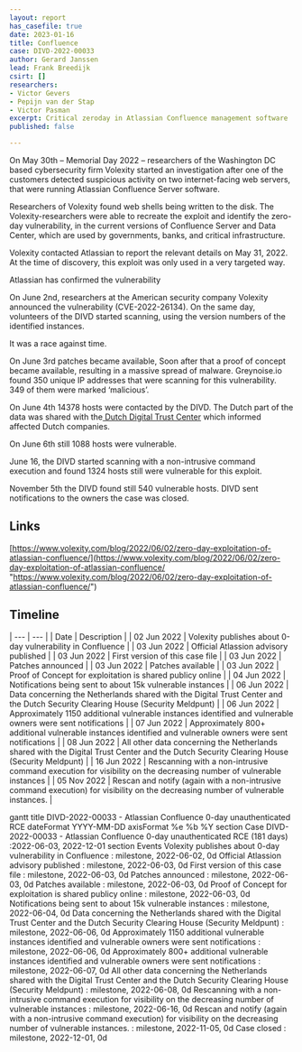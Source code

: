 ```yaml
---
layout: report
has_casefile: true
date: 2023-01-16
title: Confluence
case: DIVD-2022-00033
author: Gerard Janssen
lead: Frank Breedijk
csirt: []
researchers:
- Victor Gevers
- Pepijn van der Stap
- Victor Pasman
excerpt: Critical zeroday in Atlassian Confluence management software
published: false

---
```

On May 30th – Memorial Day 2022 – researchers of the Washington DC based cybersecurity firm Volexity started an investigation after one of the customers detected suspicious activity on two internet-facing web servers, that were running Atlassian Confluence Server software.

Researchers of Volexity found web shells being written to the disk. The Volexity-researchers were able to recreate the exploit and identify the zero-day vulnerability, in the current versions of Confluence Server and Data Center, which are used by governments, banks, and critical infrastructure.

Volexity contacted Atlassian to report the relevant details on May 31, 2022. At the time of discovery, this exploit was only used in a very targeted way.

Atlassian has confirmed the vulnerability

On June 2nd, researchers at the American security company Volexity announced the vulnerability (CVE-2022-26134). On the same day, volunteers of the DIVD started scanning, using the version numbers of the identified instances.

It was a race against time.

On June 3rd patches became available, Soon after that a proof of concept became available, resulting in a massive spread of malware. Greynoise.io found 350 unique IP addresses that were scanning for this vulnerability. 349 of them were marked ‘malicious’.

On June 4th 14378 hosts were contacted by the DIVD. The Dutch part of the data was shared with the[ Dutch Digital Trust Center](https://www.digitaltrustcenter.nl/dreigingsinformatie-ontvangen) which informed affected Dutch companies.

On June 6th still 1088 hosts were vulnerable.

June 16, the DIVD started scanning with a non-intrusive command execution and found 1324 hosts still were vulnerable for this exploit.

November 5th the DIVD found still 540 vulnerable hosts. DIVD sent notifications to the owners the case was closed.

## **Links**

[https://www.volexity.com/blog/2022/06/02/zero-day-exploitation-of-atlassian-confluence/](https://www.volexity.com/blog/2022/06/02/zero-day-exploitation-of-atlassian-confluence/ "https://www.volexity.com/blog/2022/06/02/zero-day-exploitation-of-atlassian-confluence/")

## **Timeline**

| --- | --- |
| Date | Description |
| 02 Jun 2022 | Volexity publishes about 0-day vulnerability in Confluence |
| 03 Jun 2022 | Official Atlassion advisory published |
| 03 Jun 2022 | First version of this case file |
| 03 Jun 2022 | Patches announced |
| 03 Jun 2022 | Patches available |
| 03 Jun 2022 | Proof of Concept for exploitation is shared publicy online |
| 04 Jun 2022 | Notifications being sent to about 15k vulnerable instances |
| 06 Jun 2022 | Data concerning the Netherlands shared with the Digital Trust Center and the Dutch Security Clearing House (Security Meldpunt) |
| 06 Jun 2022 | Approximately 1150 additional vulnerable instances identified and vulnerable owners were sent notifications |
| 07 Jun 2022 | Approximately 800+ additional vulnerable instances identified and vulnerable owners were sent notifications |
| 08 Jun 2022 | All other data concerning the Netherlands shared with the Digital Trust Center and the Dutch Security Clearing House (Security Meldpunt) |
| 16 Jun 2022 | Rescanning with a non-intrusive command execution for visibility on the decreasing number of vulnerable instances |
| 05 Nov 2022 | Rescan and notify (again with a non-intrusive command execution) for visibility on the decreasing number of vulnerable instances. |

gantt title DIVD-2022-00033 - Atlassian Confluence 0-day unauthenticated RCE dateFormat YYYY-MM-DD axisFormat %e %b %Y section Case DIVD-2022-00033 - Atlassian Confluence 0-day unauthenticated RCE (181 days) :2022-06-03, 2022-12-01 section Events Volexity publishes about 0-day vulnerability in Confluence : milestone, 2022-06-02, 0d Official Atlassion advisory published : milestone, 2022-06-03, 0d First version of this case file : milestone, 2022-06-03, 0d Patches announced : milestone, 2022-06-03, 0d Patches available : milestone, 2022-06-03, 0d Proof of Concept for exploitation is shared publicy online : milestone, 2022-06-03, 0d Notifications being sent to about 15k vulnerable instances : milestone, 2022-06-04, 0d Data concerning the Netherlands shared with the Digital Trust Center and the Dutch Security Clearing House (Security Meldpunt) : milestone, 2022-06-06, 0d Approximately 1150 additional vulnerable instances identified and vulnerable owners were sent notifications : milestone, 2022-06-06, 0d Approximately 800+ additional vulnerable instances identified and vulnerable owners were sent notifications : milestone, 2022-06-07, 0d All other data concerning the Netherlands shared with the Digital Trust Center and the Dutch Security Clearing House (Security Meldpunt) : milestone, 2022-06-08, 0d Rescanning with a non-intrusive command execution for visibility on the decreasing number of vulnerable instances : milestone, 2022-06-16, 0d Rescan and notify (again with a non-intrusive command execution) for visibility on the decreasing number of vulnerable instances. : milestone, 2022-11-05, 0d Case closed : milestone, 2022-12-01, 0d